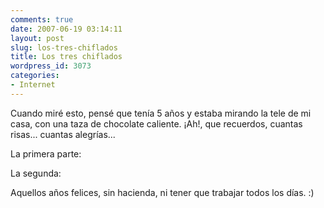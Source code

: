 ```yaml
---
comments: true
date: 2007-06-19 03:14:11
layout: post
slug: los-tres-chiflados
title: Los tres chiflados
wordpress_id: 3073
categories:
- Internet
---
```


Cuando miré esto, pensé que tenía 5 años y estaba mirando la tele de mi casa, con una taza de chocolate caliente. ¡Ah!, que recuerdos, cuantas risas... cuantas alegrías...





La primera parte:







La segunda:







Aquellos años felices, sin hacienda, ni tener que trabajar todos los días. :)
